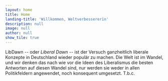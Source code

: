 ```yaml
---
layout: home
title: Home
landing-title: 'Willkommen, Weltverbessererïn'
description: null
image: null
author: null
show_tile: true
---
```


LibDawn -- oder *Liberal Dawn* -- ist der Versuch ganzheitlich liberale Konzepte in Deutschland wieder populär zu machen. 
Die Welt ist im Wandel, und wir denken das nach wie vor die Ideen des Liberalismus die besten Antworten auf diesen Wandel sind, nur werden sie weder in allen Politikfeldern angewendet, noch konsequent umgesetzt. 
T.b.c.


